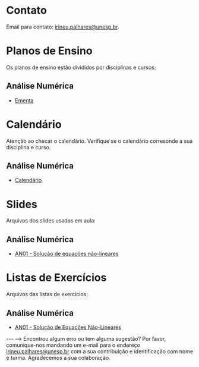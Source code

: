 <!-- # Informações Gerais
As informações sobre a oferta da disciplina no período 2020.2 podem ser lidas no [Plano de Curso](https://drive.google.com/file/d/1P5gzhI-wrO_lZKLjTi2-reVs7j3ia8bb/view?usp=sharing). Uma live de dúvidas sobre esse plano pode ser assistida [aqui](https://drive.google.com/drive/folders/1H70yHhUw56rLBTXCzbOfJ-ODy1v9OkPd?usp=sharing). -->

# Contato
Email para contato: [irineu.palhares@unesp.br](mailto:irineu.palhares@unesp.br).


# Planos de Ensino
Os planos de ensino estão divididos por disciplinas e cursos:

## Análise Numérica
  - [Ementa](materiais/Ementa_AnaliseNumerica.pdf)

# Calendário
Atenção ao checar o calendário. Verifique se o calendário corresonde a sua disciplina e curso.
## Análise Numérica
- [Calendário](https://docs.google.com/spreadsheets/d/1T_2eNy1mW-o7U_b4SCOwGr2zz3OBzprhR-U83gi-5W8/edit?usp=sharing)

# Slides
Arquivos dos slides usados em aula:

## Análise Numérica
- [AN01 - Solução de equações não-lineares](materiais/AN01_EquacoesNaoLineares.pdf)


# Listas de Exercícios
Arquivos das listas de exercícios:

## Análise Numérica
- [AN01 - Solução de Equações Não-Lineares](materiais/CNA01_Lista_DecomposicoesMatriciais.pdf)


--- -->
Encontrou algum erro ou tem alguma sugestão? Por favor, comunique-nos mandando um e-mail para o endereço [irineu.palhares@unesp.br](mailto:irineu.palhares@unesp.br) com a sua contribuição e identificação com nome e turma. Agradecemos a sua colaboração.
